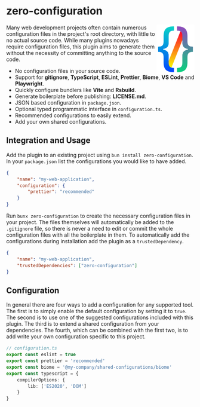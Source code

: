 # zero-configuration

<img align="right" src="https://github.com/tobua/zero-configuration/raw/main/logo.png" width="20%" alt="zero-configuration Logo" />

Many web development projects often contain numerous configuration files in the project's root directory, with little to no actual source code. While many plugins nowadays require configuration files, this plugin aims to generate them without the necessity of committing anything to the source code.

- No configuration files in your source code.
- Support for **gitignore**, **TypeScript**, **ESLint**, **Prettier**, **Biome**, **VS Code** and **Playwright**.
- Quickly configure bundlers like **Vite** and **Rsbuild**.
- Generate boilerplate before publishing: **LICENSE.md**.
- JSON based configuration in `package.json`.
- Optional typed programmatic interface in `configuration.ts`.
- Recommended configurations to easily extend.
- Add your own shared configurations.

## Integration and Usage

Add the plugin to an existing project using `bun install zero-configuration`. In your `package.json` list the configurations you would like to have added.

```json
{
    "name": "my-web-application",
    "configuration": {
        "prettier": "recommended"
    }
}
```

Run `bunx zero-configuration` to create the necessary configuration files in your project. The files themselves will automatically be added to the `.gitignore` file, so there is never a need to edit or commit the whole configuration files with all the boilerplate in them. To automatically add the configurations during installation add the plugin as a `trustedDependency`.

```json
{
    "name": "my-web-application",
    "trustedDependencies": ["zero-configuration"]
}
```

## Configuration

In general there are four ways to add a configuration for any supported tool. The first is to simply enable the default configuration by setting it to `true`. The second is to use one of the suggested configurations included with this plugin. The third is to extend a shared configuration from your dependencies. The fourth, which can be combined with the first two, is to add write your own configuration specific to this project.

```ts
// configuration.ts
export const eslint = true
export const prettier = 'recommended'
export const biome = '@my-company/shared-configurations/biome'
export const typescript = {
    compilerOptions: {
        lib: ['ES2020', 'DOM']
    }
}
```